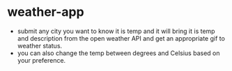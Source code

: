 # weather-app
- submit any city you want to know it is temp and it will bring it is temp and description from the open weather API and get an appropriate gif to weather status.
- you can also change the temp between degrees and Celsius based on your preference.
